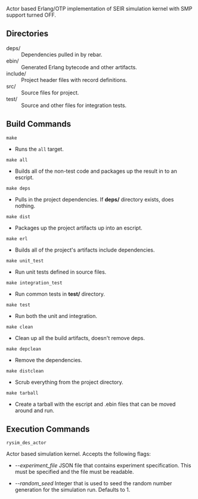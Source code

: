Actor based Erlang/OTP implementation of SEIR simulation kernel with SMP support
turned OFF.
## Directories
<dl>
<dt>deps/</dt>
<dd>Dependencies pulled in by rebar.</dd>
<dt>ebin/</dt>
<dd>Generated Erlang bytecode and other artifacts.</dd>
<dt>include/</dt>
<dd>Project header files with record definitions.</dd>
<dt>src/</dt>
<dd>Source files for project.</dd>
<dt>test/</dt>
<dd>Source and other files for integration tests.</dd>
</dl>

## Build Commands
`make`

- Runs the `all` target.

`make all`

- Builds all of the non-test code and packages up the result in to an escript.

`make deps`

- Pulls in the project dependencies. If **deps/** directory exists, does
  nothing.

`make dist`

- Packages up the project artifacts up into an escript.

`make erl`

- Builds all of the project's artifacts include dependencies.

`make unit_test`

- Run unit tests defined in source files.

`make integration_test`

- Run common tests in **test/** directory.

`make test`

- Run both the unit and integration.

`make clean`

- Clean up all the build artifacts, doesn't remove deps.

`make depclean`

- Remove the dependencies.

`make distclean`

- Scrub everything from the project directory.

`make tarball`

- Create a tarball with the escript and .ebin files that can be moved around and
  run.

## Execution Commands
`rysim_des_actor`

Actor based simulation kernel. Accepts the following flags:

- *--experiment_file*
JSON file that contains experiment specification. This must be specified
and the file must be readable.

- *--random_seed*
Integer that is used to seed the random number generation for the
simulation run. Defaults to 1.
